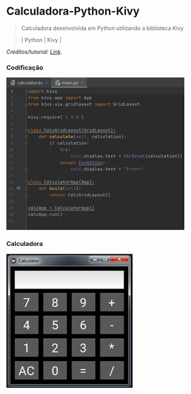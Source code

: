 # Calculadora-Python-Kivy

> Calculadora desenvolvida em Python utilizando a biblioteca Kivy

> | Python | Kivy |


_Créditos/tutorial: [Link][tutorial]._


### Codificação
![](code.png)

### Calculadora
![](calculadora.png)

<!-- Markdown link & img dfn's -->
[tutorial]: http://www.newthinktank.com/2016/10/kivy-tutorial-3/
